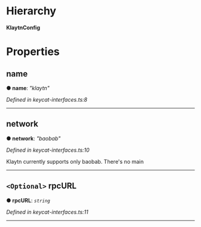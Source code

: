 

# Hierarchy

**KlaytnConfig**

# Properties

<a id="name"></a>

##  name

**● name**: *"klaytn"*

*Defined in keycat-interfaces.ts:8*

___
<a id="network"></a>

##  network

**● network**: *"baobab"*

*Defined in keycat-interfaces.ts:10*

Klaytn currently supports only baobab. There's no main

___
<a id="rpcurl"></a>

## `<Optional>` rpcURL

**● rpcURL**: *`string`*

*Defined in keycat-interfaces.ts:11*

___

